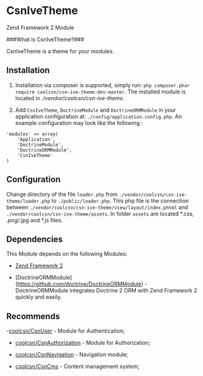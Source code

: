 CsnIveTheme
===========
Zend Framework 2 Module

###What is CsnIveTheme?###

CsnIveTheme is a theme for your modules.

Installation
------------
1. Installation via composer is supported, simply run: `php composer.phar require coolcsn/csn-ive-theme:dev-master`. The installed module is located in *./vendor/coolcsn/csn-ive-theme*.

2. Add `CsnIveTheme`, `DoctrineModule` and `DoctrineORMModule` in your application configuration at: `./config/application.config.php`. An example configuration may look like the following :

```
'modules' => array(
    'Application',
    'DoctrineModule',
    'DoctrineORMModule',
    'CsnIveTheme'
)
```

Configuration
-------------
Change directory of the file `loader.php` from `./vendor/coolcsn/csn-ive-theme/loader.php` to `./public/loader.php`. This php file is the connection between `./vendor/coolcsn/csn-ive-theme/view/layout/index.phtml` and `./vendor/coolcsn/csn-ive-theme/assets`. In folder `assets` are located *.css, *.png/*.jpg and *.js files.

Dependencies
------------

This Module depends on the following Modules:

 - [Zend Framework 2](https://github.com/zendframework/zf2) 

 - [DoctrineORMModule] (https://github.com/doctrine/DoctrineORMModule) - DoctrineORMModule integrates Doctrine 2 ORM with Zend Framework 2 quickly and easily.

Recommends
----------
-[coolcsn/CsnUser](https://github.com/coolcsn/CsnUser) - Module for Authentication;

- [coolcsn/CsnAuthorization](https://github.com/coolcsn/CsnAuthorization) - Module for Authorization;
 
- [coolcsn/CsnNavigation](https://github.com/coolcsn/CsnNavigation) - Navigation module;
 
- [coolcsn/CsnCms](https://github.com/coolcsn/CsnCms) - Content management system;
